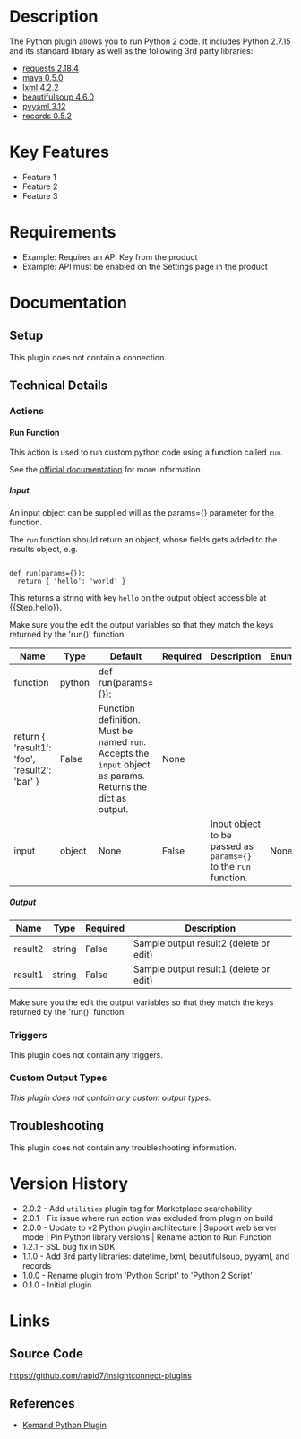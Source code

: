 # Description

The Python plugin allows you to run Python 2 code. It includes Python 2.7.15 and its standard library as well as the following 3rd party libraries:

* [requests 2.18.4](https://www.python-requests.org/en/master/)
* [maya 0.5.0](https://pypi.python.org/pypi/maya)
* [lxml 4.2.2](http://lxml.de/)
* [beautifulsoup 4.6.0](https://www.crummy.com/software/BeautifulSoup/)
* [pyyaml 3.12](http://pyyaml.org/)
* [records 0.5.2](https://github.com/kennethreitz/records)

# Key Features

* Feature 1
* Feature 2
* Feature 3

# Requirements

* Example: Requires an API Key from the product
* Example: API must be enabled on the Settings page in the product

# Documentation

## Setup

This plugin does not contain a connection.

## Technical Details

### Actions

#### Run Function

This action is used to run custom python code using a function called `run`.

See the [official documentation](https://docs.komand.com/docs/python-script-plugin) for more information.

##### Input

An input object can be supplied will as the params={} parameter for the function.

The `run` function should return an object,
whose fields gets added to the results object, e.g.

```

def run(params={}):
  return { 'hello': 'world' }

```

This returns a string with key `hello` on the output object accessible at {{Step.hello}}.

Make sure you the edit the output variables so that they match the keys returned by the 'run()' function.

|Name|Type|Default|Required|Description|Enum|
|----|----|-------|--------|-----------|----|
|function|python|def run(params={})\:
  return { 'result1'\: 'foo', 'result2'\: 'bar' }|False|Function definition. Must be named `run`. Accepts the `input` object as params. Returns the dict as output.|None|
|input|object|None|False|Input object to be passed as `params={}` to the `run` function.|None|

##### Output

|Name|Type|Required|Description|
|----|----|--------|-----------|
|result2|string|False|Sample output result2 (delete or edit)|
|result1|string|False|Sample output result1 (delete or edit)|

Make sure you the edit the output variables so that they match the keys returned by the 'run()' function.

### Triggers

This plugin does not contain any triggers.

### Custom Output Types

_This plugin does not contain any custom output types._

## Troubleshooting

This plugin does not contain any troubleshooting information.

# Version History

* 2.0.2 - Add `utilities` plugin tag for Marketplace searchability
* 2.0.1 - Fix issue where run action was excluded from plugin on build
* 2.0.0 - Update to v2 Python plugin architecture | Support web server mode | Pin Python library versions | Rename action to Run Function
* 1.2.1 - SSL bug fix in SDK
* 1.1.0 - Add 3rd party libraries: datetime, lxml, beautifulsoup, pyyaml, and records
* 1.0.0 - Rename plugin from 'Python Script' to 'Python 2 Script'
* 0.1.0 - Initial plugin

# Links

## Source Code

https://github.com/rapid7/insightconnect-plugins

## References

* [Komand Python Plugin](https://komand.zendesk.com/hc/en-us/articles/115000571528)

